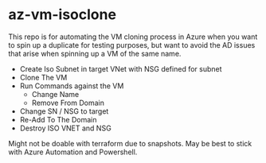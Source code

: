 # az-vm-isoclone
This repo is for automating the VM cloning process in Azure when you want to spin up a duplicate for testing purposes, but want to avoid the AD issues that arise when spinning up a VM of the same name.

- Create Iso Subnet in target VNet with NSG defined for subnet 
- Clone The VM 
- Run Commands against the VM 
    - Change Name  
    - Remove From Domain
- Change SN / NSG to target 
- Re-Add To The Domain 
- Destroy ISO VNET and NSG 

Might not be doable with terraform due to snapshots. May be best to stick with Azure Automation and Powershell. 

